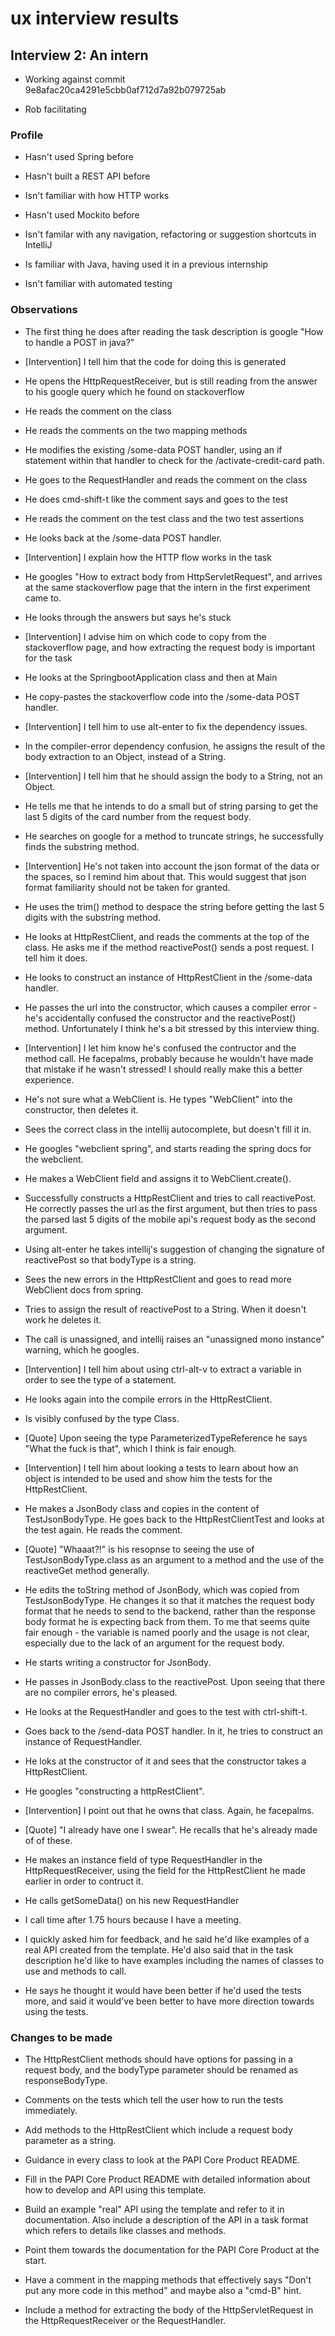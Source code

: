 # ux interview results

## Interview 2: An intern

- Working against commit 9e8afac20ca4291e5cbb0af712d7a92b079725ab

- Rob facilitating

### Profile

- Hasn't used Spring before

- Hasn't built a REST API before

- Isn't familiar with how HTTP works

- Hasn't used Mockito before

- Isn't familar with any navigation, refactoring or suggestion shortcuts in IntelliJ

- Is familiar with Java, having used it in a previous internship

- Isn't familiar with automated testing

### Observations

- The first thing he does after reading the task description is google "How to handle a POST in java?"

- [Intervention] I tell him that the code for doing this is generated

- He opens the HttpRequestReceiver, but is still reading from the answer to his google query which he
  found on stackoverflow
  
- He reads the comment on the class

- He reads the comments on the two mapping methods

- He modifies the existing /some-data POST handler, using an if statement within that handler to check
  for the /activate-credit-card path.
  
- He goes to the RequestHandler and reads the comment on the class

- He does cmd-shift-t like the comment says and goes to the test

- He reads the comment on the test class and the two test assertions

- He looks back at the /some-data POST handler.

- [Intervention] I explain how the HTTP flow works in the task

- He googles "How to extract body from HttpServletRequest", and arrives at the same stackoverflow
  page that the intern in the first experiment came to.

- He looks through the answers but says he's stuck

- [Intervention] I advise him on which code to copy from the stackoverflow page, and how extracting
  the request body is important for the task

- He looks at the SpringbootApplication class and then at Main

- He copy-pastes the stackoverflow code into the /some-data POST handler.

- [Intervention] I tell him to use alt-enter to fix the dependency issues.

- In the compiler-error dependency confusion, he assigns the result of the body extraction to an
  Object, instead of a String.
  
- [Intervention] I tell him that he should assign the body to a String, not an Object.

- He tells me that he intends to do a small but of string parsing to get the last 5 digits of the
  card number from the request body.
  
- He searches on google for a method to truncate strings, he successfully finds the substring method.

- [Intervention] He's not taken into account the json format of the data or the spaces, so I remind
  him about that. This would suggest that json format familiarity should not be taken for granted.
  
- He uses the trim() method to despace the string before getting the last 5 digits with the substring
  method.
  
- He looks at HttpRestClient, and reads the comments at the top of the class. He asks me if the method
  reactivePost() sends a post request. I tell him it does.

- He looks to construct an instance of HttpRestClient in the /some-data handler.

- He passes the url into the constructor, which causes a compiler error - he's accidentally confused
  the constructor and the reactivePost() method. Unfortunately I think he's a bit stressed by this
  interview thing.

- [Intervention] I let him know he's confused the contructor and the method call. He facepalms,
  probably because he wouldn't have made that mistake if he wasn't stressed! I should really make
  this a better experience.

- He's not sure what a WebClient is. He types "WebClient" into the constructor, then deletes it.

- Sees the correct class in the intellij autocomplete, but doesn't fill it in.

- He googles "webclient spring", and starts reading the spring docs for the webclient.

- He makes a WebClient field and assigns it to WebClient.create().

- Successfully constructs a HttpRestClient and tries to call reactivePost. He correctly passes the
  url as the first argument, but then tries to pass the parsed last 5 digits of the mobile api's
  request body as the second argument.

- Using alt-enter he takes intellij's suggestion of changing the signature of reactivePost so that
  bodyType is a string.
  
- Sees the new errors in the HttpRestClient and goes to read more WebClient docs from spring.

- Tries to assign the result of reactivePost to a String. When it doesn't work he deletes it.

- The call is unassigned, and intellij raises an "unassigned mono instance" warning, which he
  googles.
  
- [Intervention] I tell him about using ctrl-alt-v to extract a variable in order to see the type of
  a statement.

- He looks again into the compile errors in the HttpRestClient.

- Is visibly confused by the type Class<T>.

- [Quote] Upon seeing the type ParameterizedTypeReference<T> he says "What the fuck is that", which I
  think is fair enough.
  
- [Intervention] I tell him about looking a tests to learn about how an object is intended to be used
  and show him the tests for the HttpRestClient.

- He makes a JsonBody class and copies in the content of TestJsonBodyType. He goes back to the
  HttpRestClientTest and looks at the test again. He reads the comment.
  
- [Quote] "Whaaat?!" is his resopnse to seeing the use of TestJsonBodyType.class as an argument to a
  method and the use of the reactiveGet method generally.
  
- He edits the toString method of JsonBody, which was copied from TestJsonBodyType. He changes it so
  that it matches the request body format that he needs to send to the backend, rather than the response
  body format he is expecting back from them. To me that seems quite fair enough - the variable is named
  poorly and the usage is not clear, especially due to the lack of an argument for the request body.
  
- He starts writing a constructor for JsonBody.

- He passes in JsonBody.class to the reactivePost. Upon seeing that there are no compiler errors, he's
  pleased.

- He looks at the RequestHandler and goes to the test with ctrl-shift-t.

- Goes back to the /send-data POST handler. In it, he tries to construct an instance of RequestHandler.

- He loks at the constructor of it and sees that the constructor takes a HttpRestClient.

- He googles "constructing a httpRestClient".

- [Intervention] I point out that he owns that class. Again, he facepalms.

- [Quote] "I already have one I swear". He recalls that he's already made of of these.

- He makes an instance field of type RequestHandler in the HttpRequestReceiver, using the field for the
  HttpRestClient he made earlier in order to contruct it.
  
- He calls getSomeData() on his new RequestHandler

- I call time after 1.75 hours because I have a meeting.

- I quickly asked him for feedback, and he said he'd like examples of a real API created from the
  template. He'd also said that in the task description he'd like to have examples including the
  names of classes to use and methods to call.

- He says he thought it would have been better if he'd used the tests more, and said it would've been
  better to have more direction towards using the tests.

### Changes to be made

- The HttpRestClient methods should have options for passing in a request body, and the bodyType
  parameter should be renamed as responseBodyType.
  
- Comments on the tests which tell the user how to run the tests immediately.

- Add methods to the HttpRestClient which include a request body parameter as a string.

- Guidance in every class to look at the PAPI Core Product README.

- Fill in the PAPI Core Product README with detailed information about how to develop and API using
  this template.

- Build an example "real" API using the template and refer to it in documentation. Also include a
  description of the API in a task format which refers to details like classes and methods.

- Point them towards the documentation for the PAPI Core Product at the start.

- Have a comment in the mapping methods that effectively says "Don't put any more code in this method"
  and maybe also a "cmd-B" hint.
  
- Include a method for extracting the body of the HttpServletRequest in the HttpRequestReceiver or the
  RequestHandler.